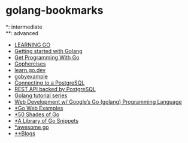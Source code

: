 # golang-bookmarks
*:  intermediate<br />
**: advanced

* [LEARNING GO](https://miek.nl/go/)
* [Getting started with Golang](http://mindbowser.com/golang-tutorial-first-chapter/)
* [Get Programming With Go](https://livebook.manning.com/book/get-programming-with-go/chapter-1/)
* [Gophercises](https://gophercises.com/)
* [learn.go.dev](https://learn.go.dev/)
* [gobyexample](https://gobyexample.com/)
* [Connecting to a PostgreSQL](https://www.calhoun.io/connecting-to-a-postgresql-database-with-gos-database-sql-package/)
* [REST API backed by PostgreSQL](https://flaviocopes.com/golang-tutorial-rest-api/)
* [Golang tutorial series](https://golangbot.com/learn-golang-series/)
* [Web Development w/ Google’s Go (golang) Programming Language](https://www.udemy.com/course/go-programming-language/?LSNPUBID=Fh5UMknfYAU&ranEAID=Fh5UMknfYAU&ranMID=39197&ranSiteID=Fh5UMknfYAU-57FBDb5ArEln9oJJcZmwfw)
* [*Go Web Examples](https://gowebexamples.com/)
* [*50 Shades of Go](http://devs.cloudimmunity.com/gotchas-and-common-mistakes-in-go-golang/index.html)
* [*A Library of Go Snippets](https://golangcode.com/)
* [*awesome go](https://awesome-go.com/)
* [**Blogs](https://www.ardanlabs.com/categories/go-programing/)